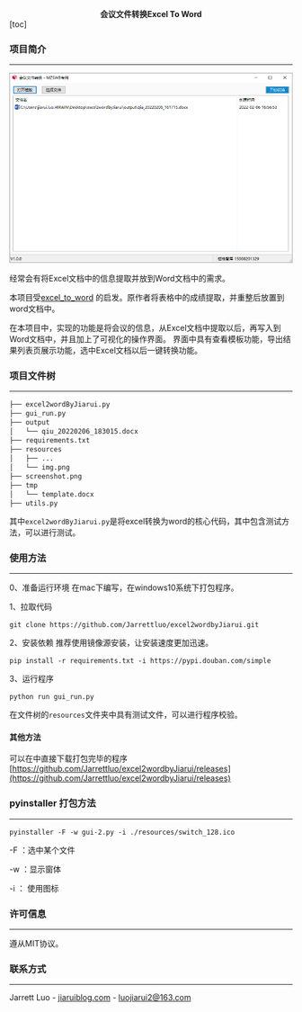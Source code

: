 **<center>会议文件转换Excel To Word</center>**
[toc]
### 项目简介
<hr>

![Excel会议文档转换为Word文档](screenshot.png)

经常会有将Excel文档中的信息提取并放到Word文档中的需求。


本项目受[excel_to_word](https://github.com/star1986xk/excel_to_word) 的启发。原作者将表格中的成绩提取，并重整后放置到word文档中。


在本项目中，实现的功能是将会议的信息，从Excel文档中提取以后，再写入到Word文档中，并且加上了可视化的操作界面。
界面中具有查看模板功能，导出结果列表页展示功能，选中Excel文档以后一键转换功能。

### 项目文件树
<hr/>

```shell
├── excel2wordByJiarui.py
├── gui_run.py
├── output
│   └── qiu_20220206_183015.docx
├── requirements.txt
├── resources
│   ├── ...
│   └── img.png
├── screenshot.png
├── tmp
│   └── template.docx
├── utils.py

```
其中`excel2wordByJiarui.py`是将excel转换为word的核心代码，其中包含测试方法，可以进行测试。

### 使用方法 
<hr>
0、准备运行环境
在mac下编写，在windows10系统下打包程序。

1、拉取代码
```shell
git clone https://github.com/Jarrettluo/excel2wordbyJiarui.git
```
2、安装依赖
推荐使用镜像源安装，让安装速度更加迅速。
```shell
pip install -r requirements.txt -i https://pypi.douban.com/simple
```

3、运行程序
```shell
python run gui_run.py
```
在文件树的`resources`文件夹中具有测试文件，可以进行程序校验。

#### 其他方法
可以在中直接下载打包完毕的程序
[https://github.com/Jarrettluo/excel2wordbyJiarui/releases](https://github.com/Jarrettluo/excel2wordbyJiarui/releases)



### pyinstaller 打包方法
<hr>

```
pyinstaller -F -w gui-2.py -i ./resources/switch_128.ico
```
-F ：选中某个文件


-w ：显示窗体


-i ： 使用图标


### 许可信息
<hr>
遵从MIT协议。

### 联系方式
<hr>

Jarrett Luo - [jiaruiblog.com](http://jiaruiblog.com) - luojiarui2@163.com
